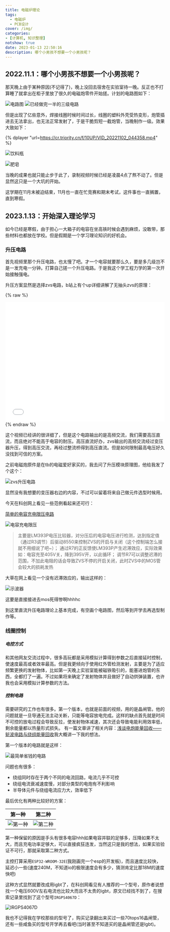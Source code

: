 ```yaml
---
title: 电磁炉理论
tags:
  - 电磁炉
  - PCB设计
cover: /img/
categories:
- [计算机, 知识整理]
notshow: true
date: 2023-01-13 22:50:16
description: 哪个小男孩不想要一个小男孩呢？
---
```

## 2022.11.1：哪个小男孩不想要一个小男孩呢？
那天晚上由于某种原因(不记得了)，晚上没回去宿舍在实验室待一晚。反正也不打算睡了就拿出在柜子里放了很久的电磁炮零件开始搓。计划的电路图如下：

![电路图](tb_image_share_1673668494913.jpg)
![已经做完一半的三级电路](wx_camera_1667321412533.jpg.jpg)

但是出现了亿些意外，焊接线圈时候时间过长，线圈的塑料外壳受热变形，炮管插进去无法拿出，也无法正常发射了，于是干脆剪短一截炮管，当晚制作一级。效果大致如下：

{% dplayer "url=https://cr.triority.cn/f/10UP/VID_20221102_044358.mp4" %}

![饮料瓶](IMG_20221102_045138.jpg)

![肥皂](wx_camera_1667.jpg)

当晚的成果也就只能止步于此了，录制视频时候已经是凌晨4点了熬不动了。但是显然这只是一个大坑的开始。

这学期在11月末被迫结束，11月也一直在忙竞赛和期末考试，这件事也一直搁置，直到寒假。

## 2023.1.13：开始深入理论学习
如今已经是寒假，由于担心一大箱子的电容在坐高铁时候会遇到麻烦，没敢带，那些材料也都放在学校。但是假期是一个学习理论知识的好机会。

### 升压电路
首先视频里那个升压电路，也太慢了吧。才一个电容就要那么久，要是多几级岂不是一发充电一分钟。打算自己搓一个升压电路。于是我这个学工程力学的第一次开始接触强电。

升压方案显然是选择zvs电路，b站上有个up详细讲解了无抽头zvs的原理：

{% raw %}
<div style="position: relative; width: 100%; height: 0; padding-bottom: 75%;">
<iframe src="//player.bilibili.com/player.html?aid=683950620&bvid=BV1UU4y127Gt&cid=717467029&page=1" scrolling="no" border="0" frameborder="no" framespacing="0" allowfullscreen="true" style="position: absolute; width: 100%; height: 100%; Left: 0; top: 0;" ></iframe></div>
{% endraw %}

这个视频已经讲的很详细了，但是这个电路输出的是高频交流，我们需要高压直流，而且绝对不能高于电容的耐压。高压直流好办，zvs输出的高频交流经过变压器升压，得到高压交流，再经过整流桥得到高压直流。但是如何限制最高电压好久没找到可信的方案。

之前电磁炮原件是在tb的电磁爱好家买的，我去问了升压模块原理图，他给我发了个这个：

![zvs升压电路](8de9584e18cd329317822012d20e009b.jpg)

显然没有我想要的变压器右边的内容，不过可以留着将来自己做元件选型时候用。

今天在科创网上看见一些范例看起来还可行：

[简单的电容充电限压电路](https://www.kechuang.org/t/53017)

![电容充电限压](电容充电限压.png)

> 主要是LM393P电压比较器，对分压后的电容电压进行检测，达到指定值（通过R3调节）后驱动8550来控制ZVS的开启与关闭（这个控制端怎么接就不用细说了吧~）；
通过R7的正反馈使LM393P产生迟滞效应，实际效果如：电容充至405V关，降到395V开，以此循环；
调节R7可以调整迟滞的范围，不加此电阻的话会导致ZVS不停的开启关闭，此时ZVS中的MOS管会较大的损耗发热

大草在网上看见一个没有迟滞效应的，输出这样的：

![示波器](SDS2502XPlus_PNG_6.png)

这要是直接接进去mos死得惨啊hhhhc

到这里直流升压电路理论上基本完成，有空画个电路图，然后等到开学去再选型制作等。

### 线圈控制
##### 电控方式
和其他网友交流过程中，很多高玩都是采用模拟计算得到参数之后直接延时控制，使速度最高或者效率最高。但是我更倾向于使用红外管检测发射，主要是为了适应频繁更换的发射物体，比如第一天晚上实验室能被磁铁吸引的，能塞进炮管的东西，全都打了一遍。不过如果将来确定了发射物体并且做好了自动供弹装置，也许我也会采用模拟计算参数的方法。

##### 控制电路
需要研究的工作也有很多。第一个版本，也就是前面的视频，用的是晶闸管。他的问题就是一旦导通无法主动关断，只能等电容放电完成。这样的缺点首先就是时间不可控的放电过程会导致反拉，使发射物体减速，其次还会导致电能利用效率低，剩余能量都以热量形式损失。
有一篇文章讲了相关内容：[浅谈电炮能量回收——斩波电路与绕组能量回收](https://www.kechuang.org/t/87752)我大概讲一下我的想法。

第一个版本的电路就是这样：

![最简单省钱的电路](nor.png)

问题也有很多：
+ 绕组同时存在于两个不同的电流回路，电流几乎不可控
+ 绕组电流衰减速度慢，对部分类型的电炮有不利影响
+ 半导体元件与绕组电流应力大，效率低下

最后优化有两种比较好的方案：

|第一种|第二种|
|---|---|
| ![第一种](fbq.png) | ![第二种](fbp.png) |

第一种保留的原因是手头有很多电容hhh如果电容并联的足够多，压降如果不太大，而且充电功率足够大，可以直接疯狂连发，当然这只是我的想法，如果实验验证不可行，那就采取第二种方式。

主控打算采用`ESP32-WROOM-32E`(我刚画完一个esp的开发板)，而且速度比较快，延迟小一些(速度240M，不知道io的极限速度会有多少，猜测肯定比那18M的速度快吧)

这种方式显然就要改成用igbt了，在科创网看见有人推荐的一个型号，原作者说想找一个电压600V左右电流也比较大而且不太贵的igbt，原文已经找不到了，在搜索记录里找到了这个型号`IRGPS4067D`：

![IRGPS4067D](QQ图片20230114211816.png)

我也不记得我在学校那些的型号了，购买记录翻出来买过一些70tops16晶闸管，还有一些咸鱼买的型号开学再去看吧(当时甚至不知道买的是晶闸管还是Igbt)。
